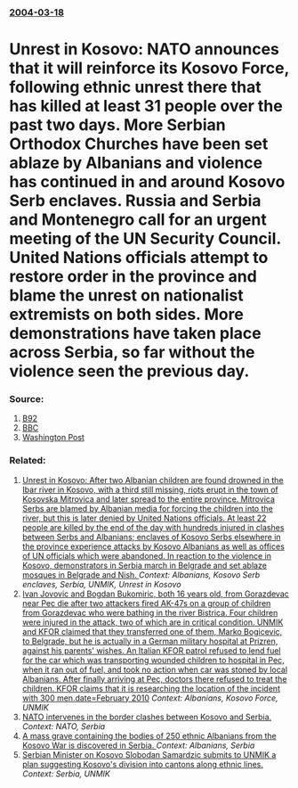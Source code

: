 ### [2004-03-18](/news/2004/03/18/index.md)

#  Unrest in Kosovo: NATO announces that it will reinforce its Kosovo Force, following ethnic unrest there that has killed at least 31 people over the past two days. More Serbian Orthodox Churches have been set ablaze by Albanians and violence has continued in and around Kosovo Serb enclaves. Russia and Serbia and Montenegro call for an urgent meeting of the UN Security Council. United Nations officials attempt to restore order in the province and blame the unrest on nationalist extremists on both sides. More demonstrations have taken place across Serbia, so far without the violence seen the previous day. 




### Source:

1. [B92](http://www.b92.net/english/news/index.php?order=priority)
2. [BBC](http://news.bbc.co.uk/1/hi/world/europe/3525168.stm)
3. [Washington Post](http://www.washingtonpost.com/wp-dyn/articles/A3832-2004Mar18.html)

### Related:

1. [ Unrest in Kosovo: After two Albanian children are found drowned in the Ibar river in Kosovo, with a third still missing, riots erupt in the town of Kosovska Mitrovica and later spread to the entire province. Mitrovica Serbs are blamed by Albanian media for forcing the children into the river, but this is later denied by United Nations officials. At least 22 people are killed by the end of the day with hundreds injured in clashes between Serbs and Albanians; enclaves of Kosovo Serbs elsewhere in the province experience attacks by Kosovo Albanians as well as offices of UN officials which were abandoned. In reaction to the violence in Kosovo, demonstrators in Serbia march in Belgrade and set ablaze mosques in Belgrade and Nish. ](/news/2004/03/17/unrest-in-kosovo-after-two-albanian-children-are-found-drowned-in-the-ibar-river-in-kosovo-with-a-third-still-missing-riots-erupt-in-the.md) _Context: Albanians, Kosovo Serb enclaves, Serbia, UNMIK, Unrest in Kosovo_
2. [ Ivan Jovovic and Bogdan Bukomiric, both 16 years old, from Gorazdevac near Pec die after two attackers fired AK-47s on a group of children from Gorazdevac who were bathing in the river Bistrica. Four children were injured in the attack, two of which are in critical condition. UNMIK and KFOR claimed that they transferred one of them, Marko Bogicevic, to Belgrade, but he is actually in a German military hospital at Prizren, against his parents' wishes. An Italian KFOR patrol refused to lend fuel for the car which was transporting wounded children to hospital in Pec, when it ran out of fuel, and took no action when car was stoned by local Albanians. After finally arriving at Pec, doctors there refused to treat the children. KFOR claims that it is researching the location of the incident with 300 men.date=February 2010](/news/2003/08/13/ivan-jovovic-and-bogdan-bukomiric-both-16-years-old-from-goraa3-4devac-near-pec-die-after-two-attackers-fired-ak-47s-on-a-group-of-children.md) _Context: Albanians, Kosovo Force, UNMIK_
3. [NATO intervenes in the border clashes between Kosovo and Serbia. ](/news/2011/07/27/nato-intervenes-in-the-border-clashes-between-kosovo-and-serbia.md) _Context: NATO, Serbia_
4. [A mass grave containing the bodies of 250 ethnic Albanians from the Kosovo War is discovered in Serbia. ](/news/2010/05/10/a-mass-grave-containing-the-bodies-of-250-ethnic-albanians-from-the-kosovo-war-is-discovered-in-serbia.md) _Context: Albanians, Serbia_
5. [ Serbian Minister on Kosovo Slobodan Samardzic submits to UNMIK a plan suggesting Kosovo's division into cantons along ethnic lines. ](/news/2008/04/3/serbian-minister-on-kosovo-slobodan-samarda3-4ia-submits-to-unmik-a-plan-suggesting-kosovo-s-division-into-cantons-along-ethnic-lines.md) _Context: Serbia, UNMIK_
